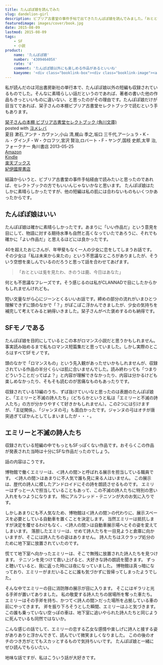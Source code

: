 ```yaml
---
title: たんぽぽ娘を読んでみた
slug: dandelion-girl
description: ビブリア古書堂の事件手帖で出てきたたんぽぽ娘を読んでみました。「おとといは兎を見たわ、きのうは鹿、今日はあなた」という特徴的なセリフが出てくる物語ですが、心が暖かくなるいいお話でした。他の短編だと、エミリーと不滅の詩人たちがよかったです。
featuredimage: images/cover/book.jpg
date: 2015-08-09
lastmod: 2015-08-09
tags: 
    - SF
    - 小説
product:
    name: 'たんぽぽ娘'
    number: '430946405X'
    rate: '4'
    comment: 'たんぽぽ娘以外にも楽しめる作品があるといいね'
    kaeyome: '<div class="booklink-box"><div class="booklink-image"><a href="https://www.amazon.co.jp/exec/obidos/asin/430946405X/illusionspace-22/" target="_blank" ><img src="https://ecx.images-amazon.com/images/I/51YgWJ2eWvL._SL160_.jpg" style="border: none;" /></a></div><div class="booklink-info"><div class="booklink-name"><a href="https://www.amazon.co.jp/exec/obidos/asin/430946405X/illusionspace-22/" target="_blank" >たんぽぽ娘 (河出文庫)</a><div class="booklink-powered-date">posted with <a href="https://yomereba.com" rel="nofollow" target="_blank">ヨメレバ</a></div></div><div class="booklink-detail">ロバート・F・ヤング 河出書房新社 2015-01-07    </div><div class="booklink-link2"><div class="shoplinkamazon"><a href="https://www.amazon.co.jp/exec/obidos/asin/430946405X/illusionspace-22/" target="_blank" >Amazon</a></div><div class="shoplinkkindle"><a href="https://www.amazon.co.jp/exec/obidos/ASIN/B00U7EK20C/illusionspace-22/" target="_blank" >Kindle</a></div><div class="shoplinkrakuten"><a href="https://hb.afl.rakuten.co.jp/hgc/11acbc01.369b1bf6.11acbc02.cabf9fe9/?pc=http%3A%2F%2Fbooks.rakuten.co.jp%2Frb%2F13057459%2F%3Fscid%3Daf_ich_link_urltxt%26m%3Dhttp%3A%2F%2Fm.rakuten.co.jp%2Fev%2Fbook%2F" target="_blank" >楽天ブックス</a></div>                  	  <div class="shoplinkkino"><a href="https://ck.jp.ap.valuecommerce.com/servlet/referral?sid=3085416&pid=882196163&vc_url=http%3A%2F%2Fwww.kinokuniya.co.jp%2Ff%2Fdsg-01-9784309464053" target="_blank" >紀伊國屋書店<img src="https://ad.jp.ap.valuecommerce.com/servlet/gifbanner?sid=3085416&pid=882196163" height="1" width="1" border="0"></a></div>	  	  	</div></div><div class="booklink-footer"></div></div>'
---
```


私が読んだのは河出書房新社の単行本で、たんぽぽ娘以外の短編も収録されているものでした。そんなに素晴らしい話だというのであれば、著者の書いた他の作品もきっといいものに違いない、と思ったのがその理由です。たんぽぽ娘だけが目当てであれば、栞子さんの本棚ビブリア古書堂セレクトブックで読むという手もあります。

<div class="booklink-box">
<div class="booklink-image"><a href="https://www.amazon.co.jp/exec/obidos/asin/4041008271/illusionspace-22/" target="_blank" ><img alt=""  src="https://ecx.images-amazon.com/images/I/616Sj2e36YL._SL160_.jpg" style="border: none;" /></a></div>
<div class="booklink-info">
<div class="booklink-name"><a href="https://www.amazon.co.jp/exec/obidos/asin/4041008271/illusionspace-22/" target="_blank" >栞子さんの本棚  ビブリア古書堂セレクトブック (角川文庫)</a>
<div class="booklink-powered-date">posted with <a href="https://yomereba.com" rel="nofollow" target="_blank">ヨメレバ</a></div>
</div>
<div class="booklink-detail">夏目 漱石,アンナ・カヴァン,小山 清,梶山 季之,坂口 三千代,アーシュラ・K・ル・グイン,F・W・クロフツ,宮沢 賢治,ロバート・F・ヤング,国枝 史郎,太宰 治,フォークナー 角川書店 2013-05-25    </div>
<div class="booklink-link2">
<div class="shoplinkamazon"><a href="https://www.amazon.co.jp/exec/obidos/asin/4041008271/illusionspace-22/" target="_blank" >Amazon</a></div>
<div class="shoplinkkindle"><a href="https://www.amazon.co.jp/gp/search?keywords=%9Ex%8Eq%82%B3%82%F1%82%CC%96%7B%92I%20%20%83r%83u%83%8A%83A%8C%C3%8F%91%93%B0%83Z%83%8C%83N%83g%83u%83b%83N%20%28%8Ap%90%EC%95%B6%8C%C9%29&#038;__mk_ja_JP=%83J%83%5E%83J%83i&#038;url=node%3D2275256051&#038;tag=illusionspace-22" target="_blank" >Kindle</a></div>
<div class="shoplinkrakuten"><a href="https://hb.afl.rakuten.co.jp/hgc/11acbc01.369b1bf6.11acbc02.cabf9fe9/?pc=http%3A%2F%2Fbooks.rakuten.co.jp%2Frb%2F12249439%2F%3Fscid%3Daf_ich_link_urltxt%26m%3Dhttp%3A%2F%2Fm.rakuten.co.jp%2Fev%2Fbook%2F" target="_blank" >楽天ブックス</a></div>
<div class="shoplinkkino"><a href="https://ck.jp.ap.valuecommerce.com/servlet/referral?sid=3085416&#038;pid=882196163&#038;vc_url=http%3A%2F%2Fwww.kinokuniya.co.jp%2Ff%2Fdsg-01-9784041008270" target="_blank" >紀伊國屋書店<img alt=""  src="https://ad.jp.ap.valuecommerce.com/servlet/gifbanner?sid=3085416&#038;pid=882196163" height="1" width="1"></a></div>
</div>
</div>
<div class="booklink-footer"></div>
</div>

結論からいうと、ビブリア古書堂の事件手帖経由で読みたいと思ったのであれば、セレクトブックの方でもいいんじゃないかなと思います。
たんぽぽ娘はたしかに素晴らしかったですが、他の短編は私の肌には合わないものもいくつかあったからです。

## たんぽぽ娘はいい

たんぽぽ娘は確かに素晴らしかったです。あまりに「いい作品だ」という意見を目にして、物語に対する期待水準も自然と高くなっていたであろうに、それでも確かに「よい作品だ」と思えるほどには良かったです。

40を超えたおじさんが、年甲斐もなく一人の少女に恋をしてしまうお話です。その少女は「私は未来から来たの」という不思議なところがありましたが、そういう空想を楽しんでいるのだろうと思って話を合わせてあげます。

<blockquote>
「おとといは兎を見たわ、きのうは鹿、今日はあなた」
</blockquote>

何とも不思議なフレーズです。そう感じるのは私がCLANNADで目にしたからかもしれませんけれども。

短い文量ながら心にジーンとくるいいお話です。締めの部分の流れがいまひとつ理解できずに頭のなかで「？」がぽこぽこ浮かんできましたが、少女の気持ちを補完して考えてみると納得いきました。栞子さんがべた褒めするのも納得です。

## SFモノである

たんぽぽ娘を目的にしているとこの本がロマンス小説だと思うかもしれません。事実読み始めるまで私もロマンス短篇集だと思っていました。しかし実際のところはすべてSFモノです。

頭のなかで「ロマンスもの」という先入観があったせいかもしれませんが、収録されている作品の半分くらいは肌に合いませんでした。読み終わっても「つまりどういうことだってばよ？」と内容が理解できなかったり、内容は分かるけども楽しめなかったり、そもそも読むのが苦痛なものもあったりです。

収録されている13編のうち、ずば抜けていいなと思ったのは表題のたんぽぽ娘と、「エミリーと不滅の詩人たち」（どちらかというと私は「エミリーと不滅の詩人たち」の方が分かりやすくて好きかもしれません）。この2つには引けますが、「主従関係」、「ジャンヌの弓」も面白かったです。ジャンヌの弓はオチが唐突過ぎてぽかんとしてしまいましたが・・・。

## エミリーと不滅の詩人たち

収録されている短編の中でもっともSFっぽくない作品です。おそらくこの作品が発表された当時は十分にSFな作品だったのでしょう。

話の内容はこうです。

博物館で働くエミリーは、＜詩人の間＞と呼ばれる展示を担当している職員です。
＜詩人の間＞はあまりに不人気で誰も見に来る人はいません。
この展示は、歴代の詩人に模したアンドロイドにその詩を朗読させるものです。
エミリーはずっと一人で担当していることもあって、この不滅の詩人たちに特別の思い入れをもつようになります。
特にアルフレッド・テニソンが大のお気に入りです。

しかしあまりにも不人気なため、博物館は＜詩人の間＞の代わりに、展示スペースを必要としている自動車を置くことを決定します。
当然エミリーは抵抗しますが決定を覆せるわけもなく、＜詩人の間＞は自動車展示場へとその姿を変えてしまいます。
落胆したエミリーは、せめて詩人たちを一目見ようと倉庫に向かいますが、そこには詩人たちの姿はありません。
詩人たちはスクラップ処分のために地下室に放置されていたのです。

慌てて地下室へ向かったエミリーは、そこで無残に放置された詩人たちを見つけます。
テニソンを見つけて救い上げると、大好きな詩の朗読を聞きます。
ずっと聴いていると、我に返った時には夜になっていました。
博物館は真っ暗になっており、エミリーがまだいることに誰も気づかずに皆帰ってしまったようでした。

そんな中でエミリーの目に消防隊の展示が目に入ります。
そこにはギラリと光る手斧が置いてありました。
私の敬愛する詩人たちの居場所を奪った車たち。
エミリーはその手斧を持ち、かつて＜詩人の間＞だった場所を占拠している車の前にやってきます。
斧を振り下ろそうとした瞬間、エミリーはふと気づきます。
この誰も乗っていない空っぽの車は、地下室に追いやられた詩人たちと同じように死んでいるも同然ではないか。

こんな感じの話でして、エミリーの恋する乙女な感情や楽しげに詩人と接する姿がありありと浮かんできて、読んでいて微笑ましくなりました。
このの後のオチのつき方がとてもスカッとするもので気持ちいいです。
たんぽぽ娘と一緒にぜひ読んでもらいたい。

地味な話ですが、私はこういう話が大好きです。
